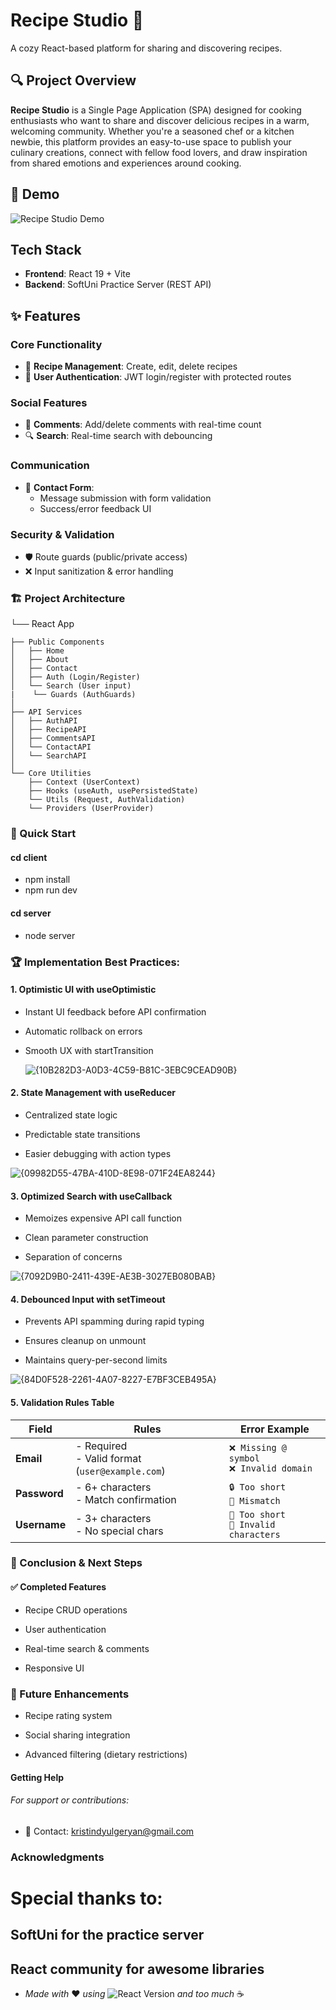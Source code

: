 # Recipe Studio 🍳  

A cozy React-based platform for sharing and discovering recipes.  

## 🔍 Project Overview  
**Recipe Studio** is a Single Page Application (SPA) designed for cooking enthusiasts who want to share and discover delicious recipes in a warm, welcoming community. Whether you're a seasoned chef or a kitchen newbie, this platform provides an easy-to-use space to publish your culinary creations, connect with fellow food lovers, and draw inspiration from shared emotions and experiences around cooking. 

## 🎥 Demo 
![Recipe Studio Demo](https://raw.githubusercontent.com/kristindyulgeryan/Recipe-Studio/main/StudioRecipe.gif)

## Tech Stack
- **Frontend**: React 19 + Vite
- **Backend**: SoftUni Practice Server (REST API)

## ✨ Features
### **Core Functionality**
- 🍳 **Recipe Management**: Create, edit, delete recipes
- 🔐 **User Authentication**: JWT login/register with protected routes

### **Social Features**
- 💬 **Comments**: Add/delete comments with real-time count
- 🔍 **Search**:   Real-time search with debouncing

### **Communication**
- 📩 **Contact Form**: 
  - Message submission with form validation
  - Success/error feedback UI

### **Security & Validation**
- 🛡️ Route guards (public/private access)
- ❌ Input sanitization & error handling





### 🏗️ Project Architecture

└── React App

    ├── Public Components
    │   ├── Home
    │   ├── About
    │   ├── Contact
    │   ├── Auth (Login/Register)
    │   └── Search (User input)
    |    └── Guards (AuthGuards)
    │
    ├── API Services
    │   ├── AuthAPI
    │   ├── RecipeAPI
    │   ├── CommentsAPI
    │   └── ContactAPI
    │   └── SearchAPI
    │
    └── Core Utilities
        ├── Context (UserContext)
        ├── Hooks (useAuth, usePersistedState)
        └── Utils (Request, AuthValidation)
        └── Providers (UserProvider)
        

### 🚀 Quick Start

 #### cd client
- npm install
- npm run dev

 #### cd server
- node server

### 🏆 Implementation Best Practices:

 #### 1. Optimistic UI with useOptimistic
   
- Instant UI feedback before API confirmation

- Automatic rollback on errors

- Smooth UX with startTransition

   ![{10B282D3-A0D3-4C59-B81C-3EBC9CEAD90B}](https://github.com/user-attachments/assets/ea380b84-455b-4fa6-bd1c-f4cd144cf3f3)


#### 2. State Management with useReducer

- Centralized state logic

- Predictable state transitions

- Easier debugging with action types
  
![{09982D55-47BA-410D-8E98-071F24EA8244}](https://github.com/user-attachments/assets/f5443c60-39ae-4b59-a875-3b331a695026)


#### 3. Optimized Search with useCallback

- Memoizes expensive API call function
  
-  Clean parameter construction
  
-   Separation of concerns

![{7092D9B0-2411-439E-AE3B-3027EB080BAB}](https://github.com/user-attachments/assets/61e82152-ce10-4dd8-8652-33e9895b6e0e)

#### 4. Debounced Input with setTimeout

- Prevents API spamming during rapid typing

- Ensures cleanup on unmount

- Maintains query-per-second limits

![{84D0F528-2261-4A07-8227-E7BF3CEB495A}](https://github.com/user-attachments/assets/70d2afe6-ddd7-49a6-b710-874cf79b518b)

#### 5. Validation Rules Table


| Field        | Rules                          | Error Example                  |
|--------------|--------------------------------|--------------------------------|
| **Email**    | - Required<br>- Valid format (`user@example.com`) | `❌ Missing @ symbol`<br>`❌ Invalid domain` |
| **Password** | - 6+ characters<br>- Match confirmation | `🔒 Too short`<br>`🔐 Mismatch` |
| **Username** | - 3+ characters<br>- No special chars | `👤 Too short`<br>`👤 Invalid characters` |


### 🏁 Conclusion & Next Steps

#### ✅ Completed Features

- Recipe CRUD operations

- User authentication

- Real-time search & comments

- Responsive UI

### 🚧 Future Enhancements

- Recipe rating system

- Social sharing integration

- Advanced filtering (dietary restrictions)

#### Getting Help
###### For support or contributions:
- 📧 Contact: kristindyulgeryan@gmail.com


### Acknowledgments
# Special thanks to:

## SoftUni for the practice server

## React community for awesome libraries
- *Made with* ❤️ *using*   ![React Version](https://img.shields.io/badge/React-19-%2361DAFB)     *and too much* ☕ 
